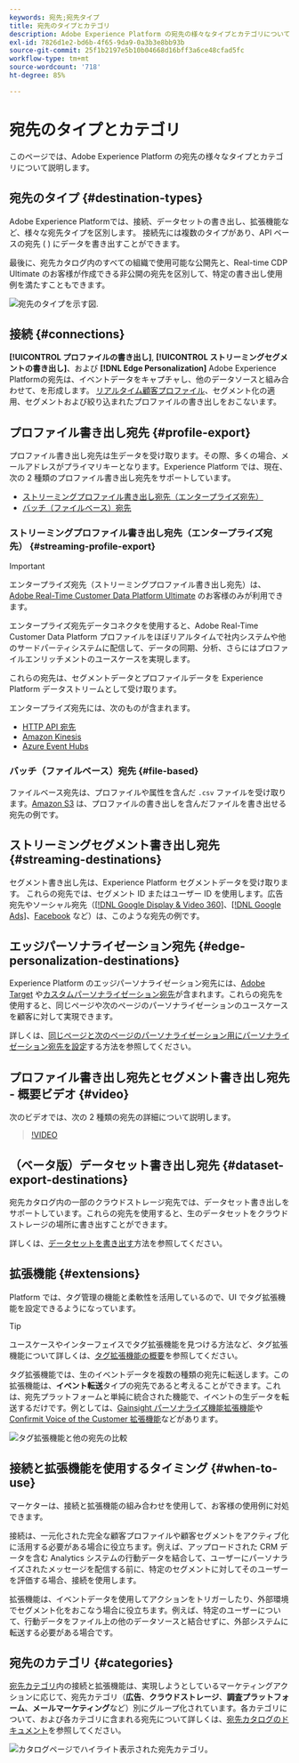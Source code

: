 ```yaml
---
keywords: 宛先;宛先タイプ
title: 宛先のタイプとカテゴリ
description: Adobe Experience Platform の宛先の様々なタイプとカテゴリについて説明します。
exl-id: 7826d1e2-bd6b-4f65-9da9-0a3b3e8bb93b
source-git-commit: 25f1b2197e5b10b04668d16bff3a6ce48cfad5fc
workflow-type: tm+mt
source-wordcount: '718'
ht-degree: 85%

---
```


# 宛先のタイプとカテゴリ

このページでは、Adobe Experience Platform の宛先の様々なタイプとカテゴリについて説明します。

## 宛先のタイプ {#destination-types}

Adobe Experience Platformでは、接続、データセットの書き出し、拡張機能など、様々な宛先タイプを区別します。 接続先には複数のタイプがあり、API ベースの宛先 ( ) にデータを書き出すことができます。

最後に、宛先カタログ内のすべての組織で使用可能な公開先と、Real-time CDP Ultimate のお客様が作成できる非公開の宛先を区別して、特定の書き出し使用例を満たすこともできます。

![宛先のタイプを示す図.](./assets/destination-types/types-of-destinations-no-highlight.png)

## 接続 {#connections}

**[!UICONTROL プロファイルの書き出し]**, **[!UICONTROL ストリーミングセグメントの書き出し]**、および **[!DNL Edge Personalization]** Adobe Experience Platformの宛先は、イベントデータをキャプチャし、他のデータソースと組み合わせて、を形成します。 [リアルタイム顧客プロファイル](../profile/home.md)、セグメント化の適用、セグメントおよび絞り込まれたプロファイルの書き出しをおこないます。

## プロファイル書き出し宛先 {#profile-export}

プロファイル書き出し宛先は生データを受け取ります。その際、多くの場合、メールアドレスがプライマリキーとなります。Experience Platform では、現在、次の 2 種類のプロファイル書き出し宛先をサポートしています。

* [ストリーミングプロファイル書き出し宛先（エンタープライズ宛先）](#streaming-profile-export)
* [バッチ（ファイルベース）宛先](#file-based)

### ストリーミングプロファイル書き出し宛先（エンタープライズ宛先） {#streaming-profile-export}

>[!IMPORTANT]
>
>エンタープライズ宛先（ストリーミングプロファイル書き出し宛先）は、[Adobe Real-Time Customer Data Platform Ultimate](https://helpx.adobe.com/jp/legal/product-descriptions/real-time-customer-data-platform.html) のお客様のみが利用できます。

エンタープライズ宛先データコネクタを使用すると、Adobe Real-Time Customer Data Platform プロファイルをほぼリアルタイムで社内システムや他のサードパーティシステムに配信して、データの同期、分析、さらにはプロファイルエンリッチメントのユースケースを実現します。

これらの宛先は、セグメントデータとプロファイルデータを Experience Platform データストリームとして受け取ります。

エンタープライズ宛先には、次のものが含まれます。

* [HTTP API 宛先](catalog/streaming/http-destination.md)
* [Amazon Kinesis](catalog/cloud-storage/amazon-kinesis.md)
* [Azure Event Hubs](catalog/cloud-storage/azure-event-hubs.md)

### バッチ（ファイルベース）宛先 {#file-based}

ファイルベース宛先は、プロファイルや属性を含んだ `.csv` ファイルを受け取ります。[Amazon S3](catalog/cloud-storage/amazon-s3.md) は、プロファイルの書き出しを含んだファイルを書き出せる宛先の例です。

## ストリーミングセグメント書き出し宛先 {#streaming-destinations}

セグメント書き出し先は、Experience Platform セグメントデータを受け取ります。 これらの宛先では、セグメント ID またはユーザー ID を使用します。広告宛先やソーシャル宛先（[[!DNL Google Display & Video 360]](catalog/advertising/google-dv360.md)、[[!DNL Google Ads]](catalog/advertising/google-ads-destination.md)、[Facebook](catalog/social/facebook.md) など）は、このような宛先の例です。

## エッジパーソナライゼーション宛先 {#edge-personalization-destinations}

Experience Platform のエッジパーソナライゼーション宛先には、[Adobe Target](/help/destinations/catalog/personalization/adobe-target-connection.md) や[カスタムパーソナライゼーション宛先](/help/destinations/catalog/personalization/custom-personalization.md)が含まれます。これらの宛先を使用すると、同じページや次のページのパーソナライゼーションのユースケースを顧客に対して実現できます。

詳しくは、[同じページと次のページのパーソナライゼーション用にパーソナライゼーション宛先を設定](/help/destinations/ui/configure-personalization-destinations.md)する方法を参照してください。

## プロファイル書き出し宛先とセグメント書き出し宛先 - 概要ビデオ {#video}

次のビデオでは、次の 2 種類の宛先の詳細について説明します。

>[!VIDEO](https://video.tv.adobe.com/v/29707?quality=12)

## （ベータ版）データセット書き出し宛先 {#dataset-export-destinations}

宛先カタログ内の一部のクラウドストレージ宛先では、データセット書き出しをサポートしています。これらの宛先を使用すると、生のデータセットをクラウドストレージの場所に書き出すことができます。

詳しくは、[データセットを書き出す](/help/destinations/ui/export-datasets.md)方法を参照してください。

## 拡張機能 {#extensions}

Platform では、タグ管理の機能と柔軟性を活用しているので、UI でタグ拡張機能を設定できるようになっています。

>[!TIP]
>
>ユースケースやインターフェイスでタグ拡張機能を見つける方法など、タグ拡張機能について詳しくは、[タグ拡張機能の概要](./catalog/launch-extensions/overview.md)を参照してください。

タグ拡張機能では、生のイベントデータを複数の種類の宛先に転送します。この拡張機能は、**イベント転送**&#x200B;タイプの宛先であると考えることができます。これは、宛先プラットフォームと単純に統合された機能で、イベントの生データを転送するだけです。例としては、[Gainsight パーソナライズ機能拡張機能](./catalog/personalization/gainsight.md)や [Confirmit Voice of the Customer 拡張機能](./catalog/voice/confirmit-digital-feedback.md)などがあります。

![タグ拡張機能と他の宛先の比較](./assets/common/launch-and-other-destinations.png)

## 接続と拡張機能を使用するタイミング {#when-to-use}

マーケターは、接続と拡張機能の組み合わせを使用して、お客様の使用例に対処できます。

接続は、一元化された完全な顧客プロファイルや顧客セグメントをアクティブ化に活用する必要がある場合に役立ちます。例えば、アップロードされた CRM データを含む Analytics システムの行動データを結合して、ユーザーにパーソナライズされたメッセージを配信する前に、特定のセグメントに対してそのユーザーを評価する場合、接続を使用します。

拡張機能は、イベントデータを使用してアクションをトリガーしたり、外部環境でセグメント化をおこなう場合に役立ちます。例えば、特定のユーザーについて、行動データをファイル上の他のデータソースと結合せずに、外部システムに転送する必要がある場合です。

## 宛先のカテゴリ {#categories}

[宛先カテゴリ](https://platform.adobe.com/destination/catalog)内の接続と拡張機能は、実現しようとしているマーケティングアクションに応じて、宛先カテゴリ（**広告**、**クラウドストレージ**、**調査プラットフォーム**、**メールマーケティング**&#x200B;など）別にグループ化されています。各カテゴリについて、および各カテゴリに含まれる宛先について詳しくは、[宛先カタログのドキュメント](./catalog/overview.md)を参照してください。

![カタログページでハイライト表示された宛先カテゴリ。](./assets/destination-types/destination-categories-menu.png)
